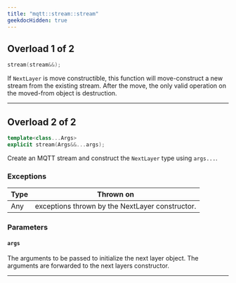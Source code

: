 ```yaml
---
title: "mqtt::stream::stream"
geekdocHidden: true
---
```


## Overload 1 of 2

```cpp
stream(stream&&);
```

If `NextLayer` is move constructible, this function will move-construct a new stream from the existing stream.
After the move, the only valid operation on the moved-from object is destruction.

---

## Overload 2 of 2

```cpp
template<class...Args>
explicit stream(Args&&...args);
```

Create an MQTT stream and construct the `NextLayer` type using `args...`.

### Exceptions

| Type | Thrown on                                       |
|------|-------------------------------------------------|
| Any  | exceptions thrown by the NextLayer constructor. |

### Parameters

#### `args`

The arguments to be passed to initialize the next layer object.
The arguments are forwarded to the next layers constructor.

---
